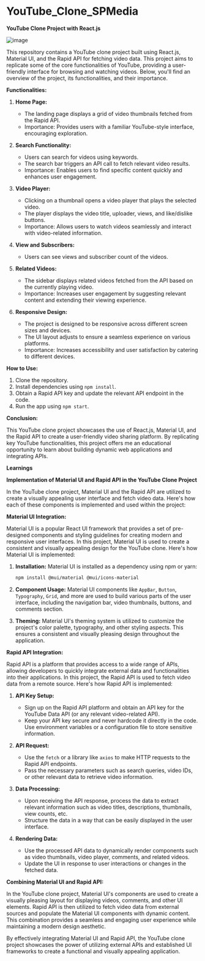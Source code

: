 # YouTube_Clone_SPMedia

**YouTube Clone Project with React.js**

![image](https://github.com/Palit-S/YouTube_Clone_SPMedia/assets/91267208/c83ab041-bba5-4e00-902d-9142b48755b6)



This repository contains a YouTube clone project built using React.js, Material UI, and the Rapid API for fetching video data. This project aims to replicate some of the core functionalities of YouTube, providing a user-friendly interface for browsing and watching videos. Below, you'll find an overview of the project, its functionalities, and their importance.

**Functionalities:**

1. **Home Page:**
   - The landing page displays a grid of video thumbnails fetched from the Rapid API.
   - Importance: Provides users with a familiar YouTube-style interface, encouraging exploration.

2. **Search Functionality:**
   - Users can search for videos using keywords.
   - The search bar triggers an API call to fetch relevant video results.
   - Importance: Enables users to find specific content quickly and enhances user engagement.

3. **Video Player:**
   - Clicking on a thumbnail opens a video player that plays the selected video.
   - The player displays the video title, uploader, views, and like/dislike buttons.
   - Importance: Allows users to watch videos seamlessly and interact with video-related information.

5. **View and Subscribers:**
   - Users can see views and subscriber count of the videos.


6. **Related Videos:**
   - The sidebar displays related videos fetched from the API based on the currently playing video.
   - Importance: Increases user engagement by suggesting relevant content and extending their viewing experience.

7. **Responsive Design:**
   - The project is designed to be responsive across different screen sizes and devices.
   - The UI layout adjusts to ensure a seamless experience on various platforms.
   - Importance: Increases accessibility and user satisfaction by catering to different devices.

**How to Use:**

1. Clone the repository.
2. Install dependencies using `npm install`.
3. Obtain a Rapid API key and update the relevant API endpoint in the code.
4. Run the app using `npm start`.


**Conclusion:**

This YouTube clone project showcases the use of React.js, Material UI, and the Rapid API to create a user-friendly video sharing platform. By replicating key YouTube functionalities, this project offers me an educational opportunity to learn about building dynamic web applications and integrating APIs.




**Learnings**

**Implementation of Material UI and Rapid API in the YouTube Clone Project**

In the YouTube clone project, Material UI and the Rapid API are utilized to create a visually appealing user interface and fetch video data. Here's how each of these components is implemented and used within the project:

**Material UI Integration:**

Material UI is a popular React UI framework that provides a set of pre-designed components and styling guidelines for creating modern and responsive user interfaces. In this project, Material UI is used to create a consistent and visually appealing design for the YouTube clone. Here's how Material UI is implemented:

1. **Installation:**
   Material UI is installed as a dependency using npm or yarn:
   ```bash
   npm install @mui/material @mui/icons-material
   ```

2. **Component Usage:**
   Material UI components like `AppBar`, `Button`, `Typography`, `Grid`, and more are used to build various parts of the user interface, including the navigation bar, video thumbnails, buttons, and comments section.

3. **Theming:**
   Material UI's theming system is utilized to customize the project's color palette, typography, and other styling aspects. This ensures a consistent and visually pleasing design throughout the application.

**Rapid API Integration:**

Rapid API is a platform that provides access to a wide range of APIs, allowing developers to quickly integrate external data and functionalities into their applications. In this project, the Rapid API is used to fetch video data from a remote source. Here's how Rapid API is implemented:

1. **API Key Setup:**
   - Sign up on the Rapid API platform and obtain an API key for the YouTube Data API (or any relevant video-related API).
   - Keep your API key secure and never hardcode it directly in the code. Use environment variables or a configuration file to store sensitive information.

2. **API Request:**
   - Use the `fetch` or a library like `axios` to make HTTP requests to the Rapid API endpoints.
   - Pass the necessary parameters such as search queries, video IDs, or other relevant data to retrieve video information.

3. **Data Processing:**
   - Upon receiving the API response, process the data to extract relevant information such as video titles, descriptions, thumbnails, view counts, etc.
   - Structure the data in a way that can be easily displayed in the user interface.

4. **Rendering Data:**
   - Use the processed API data to dynamically render components such as video thumbnails, video player, comments, and related videos.
   - Update the UI in response to user interactions or changes in the fetched data.

**Combining Material UI and Rapid API:**

In the YouTube clone project, Material UI's components are used to create a visually pleasing layout for displaying videos, comments, and other UI elements. Rapid API is then utilized to fetch video data from external sources and populate the Material UI components with dynamic content. This combination provides a seamless and engaging user experience while maintaining a modern design aesthetic.

By effectively integrating Material UI and Rapid API, the YouTube clone project showcases the power of utilizing external APIs and established UI frameworks to create a functional and visually appealing application.
